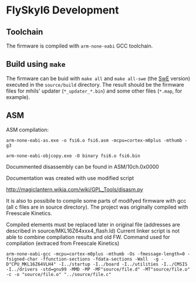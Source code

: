 # FlySkyI6 Development

## Toolchain ##

The firmware is compiled with `arm-none-eabi` GCC toolchain.

## Build using `make` ##

The firmware can be buid with `make all` and `make all-swe`
(the [SwE](HW-Mod-SwE) version) executed in the `source/build` directory.
The result should be the firmware files for mhils' updater (`*_updater_*.bin`)
and some other files (`*.map`, for example).

## ASM ##

ASM compilation:

`arm-none-eabi-as.exe -o fsi6.o fsi6.asm -mcpu=cortex-m0plus -mthumb -g3`

`arm-none-eabi-objcopy.exe -O binary fsi6.o fsi6.bin`

Docummented disassembly can be found in ASM/10ch.0x0000

Documentation was created with use modified script 

http://magiclantern.wikia.com/wiki/GPL_Tools/disasm.py

It is also to possibile to compile some parts of modifyed firmware with gcc (all c files are in source directory).
The project was originally compiled with Freescale Kinetics. 

Compiled elements must be replaced later in original file (addresses are described in source/MKL16Z64xxx4_flash.ld)
Current linker script is not able to combine compilation results and old FW.
Command used for compilation (extraced from Freescale Kinetics)

`arm-none-eabi-gcc -mcpu=cortex-m0plus -mthumb -Os -fmessage-length=0 -fsigned-char -ffunction-sections -fdata-sections -Wall  -g -D"CPU_MKL16Z64VLH4" -I../startup -I../board -I../utilities -I../CMSIS -I../drivers -std=gnu99 -MMD -MP -MF"source/file.d" -MT"source/file.o" -c -o "source/file.o" "../source/file.c"`


